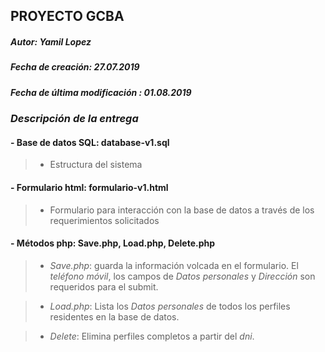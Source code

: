 ## PROYECTO GCBA
##### Autor: Yamil Lopez
##### Fecha de creación: 27.07.2019
##### Fecha de última modificación : 01.08.2019



### ***Descripción de la entrega***

#### - Base de datos SQL: database-v1.sql
> - Estructura del sistema
#### - Formulario html: formulario-v1.html
> - Formulario para interacción con la base de datos a través de los requerimientos solicitados
#### - Métodos php: Save.php, Load.php, Delete.php
> - *Save.php*: guarda la información volcada en el formulario. El *teléfono móvil*, los campos de *Datos personales* y *Dirección* son requeridos para el submit.

> - *Load.php*: Lista los *Datos personales* de todos los perfiles residentes en la base de datos.

> - *Delete*: Elimina perfiles completos a partir del *dni*.
